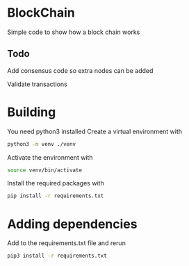 # BlockChain
Simple code to show how a block chain works

## Todo
Add consensus code so extra nodes can be added

Validate transactions

# Building

You need python3 installed
Create a virtual environment with
```bash
python3 -m venv ./venv
```

Activate the environment with 
```bash
source venv/bin/activate
```

Install the required packages with
```bash
pip install -r requirements.txt
```

# Adding dependencies
Add to the requirements.txt file and rerun 
```bash
pip3 install -r requirements.txt
```